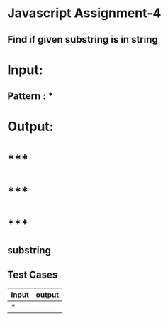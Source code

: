 # Javascript Assignment-4
## Find if given substring is in string

# Input:

## Pattern : *
# Output:
# ***
# ***
# ***

## substring 

## Test Cases


| Input | output|
| ------ | ------ |
| * | |